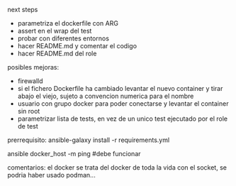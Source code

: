 next steps

- parametriza el dockerfile con ARG
- assert en el wrap del test
- probar con diferentes entornos
- hacer README.md y comentar el codigo
- hacer README.md del role



posibles mejoras:
- firewalld
- si el fichero Dockerfile ha cambiado levantar el nuevo container y tirar abajo el viejo, sujeto a convencion numerica para el nombre
- usuario con grupo docker para poder conectarse y levantar el container sin root
- parametrizar lista de tests, en vez de un unico test ejecutado por el role de test
 

prerrequisito:
ansible-galaxy install -r requirements.yml

ansible docker_host -m ping #debe funcionar

comentarios:
el docker se trata del docker de toda la vida con el socket, se podria haber usado podman... 

